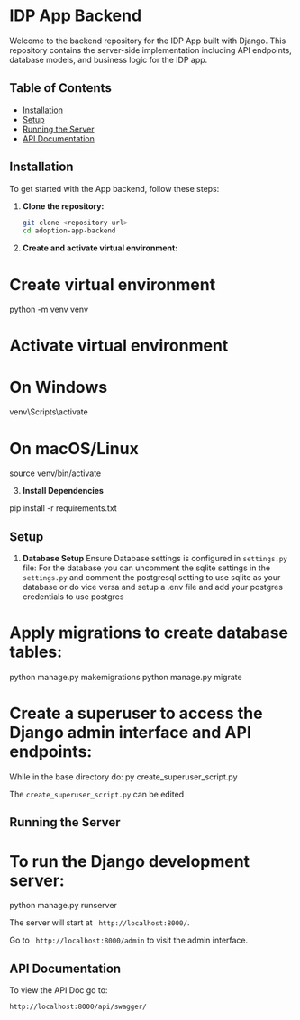 # IDP App Backend

Welcome to the backend repository for the IDP App built with Django. This repository contains the server-side implementation including API endpoints, database models, and business logic for the IDP app.

## Table of Contents

- [Installation](#installation)
- [Setup](#setup)
- [Running the Server](#running-the-server)
- [API Documentation](#api-documentation)

## Installation

To get started with the  App backend, follow these steps:

1. **Clone the repository:**

   ```bash
   git clone <repository-url>
   cd adoption-app-backend


2. **Create and activate virtual environment:**


# Create virtual environment
python -m venv venv

# Activate virtual environment
# On Windows
venv\Scripts\activate
# On macOS/Linux
source venv/bin/activate

3. **Install Dependencies**

pip install -r requirements.txt


##  Setup 

1. **Database Setup**
Ensure Database settings is configured in `settings.py` file:
For the database you can uncomment the sqlite settings in the `settings.py` 
and comment the postgresql setting to use sqlite as your database
or do vice versa and setup a .env file and add your postgres credentials to use postgres

# Apply migrations to create database tables:

python manage.py makemigrations
python manage.py migrate

# Create a superuser to access the Django admin interface and API endpoints:
While in the base directory do:
py create_superuser_script.py

The `create_superuser_script.py` can be edited

## Running the Server
# To run the Django development server:
python manage.py runserver

The server will start at ` http://localhost:8000/`.

Go to ` http://localhost:8000/admin` to visit the admin interface.

## API Documentation

To view the API Doc go to:

`http://localhost:8000/api/swagger/`



